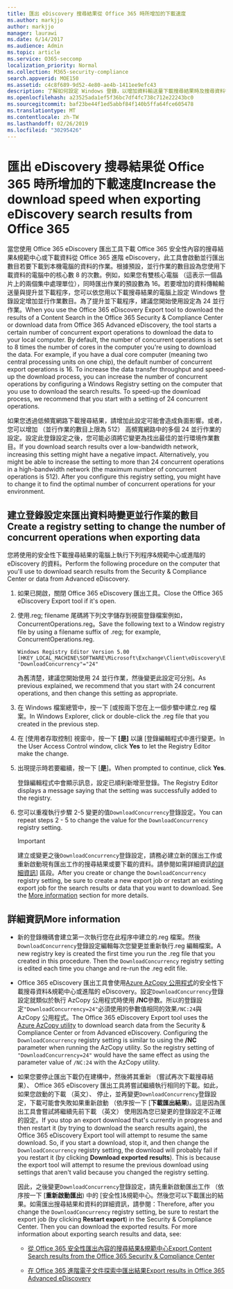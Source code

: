 ```yaml
---
title: 匯出 eDiscovery 搜尋結果從 Office 365 時所增加的下載速度
ms.author: markjjo
author: markjjo
manager: laurawi
ms.date: 6/14/2017
ms.audience: Admin
ms.topic: article
ms.service: O365-seccomp
localization_priority: Normal
ms.collection: M365-security-compliance
search.appverid: MOE150
ms.assetid: c4c8f689-9d52-4e80-ae4b-1411ee9efc43
description: 了解如何設定 Windows 登錄，以增加資料輸送量下載搜尋結果時及搜尋資料從 Office 365 安全性&amp;規範中心與 Office 365 進階 eDiscovery。
ms.openlocfilehash: a23525ada1ef5f36bc7df4fc738c712e22243bc0
ms.sourcegitcommit: baf23be44f1ed5abbf84f140b5ffa64fce605478
ms.translationtype: MT
ms.contentlocale: zh-TW
ms.lasthandoff: 02/26/2019
ms.locfileid: "30295426"
---
```

# <a name="increase-the-download-speed-when-exporting-ediscovery-search-results-from-office-365"></a><span data-ttu-id="225eb-103">匯出 eDiscovery 搜尋結果從 Office 365 時所增加的下載速度</span><span class="sxs-lookup"><span data-stu-id="225eb-103">Increase the download speed when exporting eDiscovery search results from Office 365</span></span>

<span data-ttu-id="225eb-p101">當您使用 Office 365 eDiscovery 匯出工具下載 Office 365 安全性內容的搜尋結果&amp;規範中心或下載資料從 Office 365 進階 eDiscovery，此工具會啟動並行匯出數目若要下載到本機電腦的資料的作業。根據預設，並行作業的數目設為您使用下載資料的電腦中的核心數 8 的次數。例如，如果您有雙核心電腦 （這表示一個晶片上的兩個集中處理單位），同時匯出作業的預設數為 16。若要增加的資料傳輸輸送量與提升並下載程序，您可以依您用以下載搜尋結果的電腦上設定 Windows 登錄設定增加並行作業數目。為了提升並下載程序，建議您開始使用設定為 24 並行作業。</span><span class="sxs-lookup"><span data-stu-id="225eb-p101">When you use the Office 365 eDiscovery Export tool to download the results of a Content Search in the Office 365 Security &amp; Compliance Center or download data from Office 365 Advanced eDiscovery, the tool starts a certain number of concurrent export operations to download the data to your local computer. By default, the number of concurrent operations is set to 8 times the number of cores in the computer you're using to download the data. For example, if you have a dual core computer (meaning two central processing units on one chip), the default number of concurrent export operations is 16. To increase the data transfer throughput and speed-up the download process, you can increase the number of concurrent operations by configuring a Windows Registry setting on the computer that you use to download the search results. To speed-up the download process, we recommend that you start with a setting of 24 concurrent operations.</span></span>
  
<span data-ttu-id="225eb-p102">如果您透過低頻寬網路下載搜尋結果，請增加此設定可能會造成負面影響。或者，您可以增加 （並行作業的數目上限為 512） 高頻寬網路中的多個 24 並行作業的設定。設定此登錄設定之後，您可能必須將它變更為找出最佳的並行環境作業數目。</span><span class="sxs-lookup"><span data-stu-id="225eb-p102">If you download search results over a low-bandwidth network, increasing this setting might have a negative impact. Alternatively, you might be able to increase the setting to more than 24 concurrent operations in a high-bandwidth network (the maximum number of concurrent operations is 512). After you configure this registry setting, you might have to change it to find the optimal number of concurrent operations for your environment.</span></span>
  
## <a name="create-a-registry-setting-to-change-the-number-of-concurrent-operations-when-exporting-data"></a><span data-ttu-id="225eb-112">建立登錄設定來匯出資料時變更並行作業的數目</span><span class="sxs-lookup"><span data-stu-id="225eb-112">Create a registry setting to change the number of concurrent operations when exporting data</span></span>

<span data-ttu-id="225eb-113">您將使用的安全性下載搜尋結果的電腦上執行下列程序&amp;規範中心或進階的 eDiscovery 的資料。</span><span class="sxs-lookup"><span data-stu-id="225eb-113">Perform the following procedure on the computer that you'll use to download search results from the Security &amp; Compliance Center or data from Advanced eDiscovery.</span></span>
  
1. <span data-ttu-id="225eb-114">如果已開啟，關閉 Office 365 eDiscovery 匯出工具。</span><span class="sxs-lookup"><span data-stu-id="225eb-114">Close the Office 365 eDiscovery Export tool if it's open.</span></span> 
    
2. <span data-ttu-id="225eb-115">使用.reg; filename 尾碼將下列文字儲存到視窗登錄檔案例如，ConcurrentOperations.reg。</span><span class="sxs-lookup"><span data-stu-id="225eb-115">Save the following text to a Window registry file by using a filename suffix of .reg; for example, ConcurrentOperations.reg.</span></span> 
    
    ```
    Windows Registry Editor Version 5.00
    [HKEY_LOCAL_MACHINE\SOFTWARE\Microsoft\Exchange\Client\eDiscovery\ExportTool]
    "DownloadConcurrency"="24"
    ```

    <span data-ttu-id="225eb-116">為舊清楚，建議您開始使用 24 並行作業，然後變更此設定可分別。</span><span class="sxs-lookup"><span data-stu-id="225eb-116">As previous explained, we recommend that you start with 24 concurrent operations, and then change this setting as appropriate.</span></span>
    
3. <span data-ttu-id="225eb-117">在 Windows 檔案總管中，按一下 [或按兩下您在上一個步驟中建立.reg 檔案。</span><span class="sxs-lookup"><span data-stu-id="225eb-117">In Windows Explorer, click or double-click the .reg file that you created in the previous step.</span></span>
    
4. <span data-ttu-id="225eb-118">在 [使用者存取控制] 視窗中，按一下 **[是]** 以讓 [登錄編輯程式中進行變更。</span><span class="sxs-lookup"><span data-stu-id="225eb-118">In the User Access Control window, click **Yes** to let the Registry Editor make the change.</span></span> 
    
5. <span data-ttu-id="225eb-119">出現提示時若要繼續，按一下 [**是**]。</span><span class="sxs-lookup"><span data-stu-id="225eb-119">When prompted to continue, click **Yes**.</span></span>
    
    <span data-ttu-id="225eb-120">登錄編輯程式中會顯示訊息，設定已順利新增至登錄。</span><span class="sxs-lookup"><span data-stu-id="225eb-120">The Registry Editor displays a message saying that the setting was successfully added to the registry.</span></span>
    
6. <span data-ttu-id="225eb-121">您可以重複執行步驟 2-5 變更的值`DownloadConcurrency`登錄設定。</span><span class="sxs-lookup"><span data-stu-id="225eb-121">You can repeat steps 2 - 5 to change the value for the  `DownloadConcurrency` registry setting.</span></span> 
    
    > [!IMPORTANT]
    > <span data-ttu-id="225eb-p103">建立或變更之後`DownloadConcurrency`登錄設定，請務必建立新的匯出工作或重新啟動現有匯出工作的搜尋結果或要下載的資料。請參閱如需詳細資訊[的詳細資訊](increase-download-speeds-when-exporting-ediscovery-results.md#moreinfo)] 區段。</span><span class="sxs-lookup"><span data-stu-id="225eb-p103">After you create or change the  `DownloadConcurrency` registry setting, be sure to create a new export job or restart an existing export job for the search results or data that you want to download. See the [More information](increase-download-speeds-when-exporting-ediscovery-results.md#moreinfo) section for more details.</span></span> 
  
## <a name="more-information"></a><span data-ttu-id="225eb-124">詳細資訊</span><span class="sxs-lookup"><span data-stu-id="225eb-124">More information</span></span>

- <span data-ttu-id="225eb-p104">新的登錄機碼會建立第一次執行您在此程序中建立的.reg 檔案。然後`DownloadConcurrency`登錄設定編輯每次您變更並重新執行.reg 編輯檔案。</span><span class="sxs-lookup"><span data-stu-id="225eb-p104">A new registry key is created the first time you run the .reg file that you created in this procedure. Then the  `DownloadConcurrency` registry setting is edited each time you change and re-run the .reg edit file.</span></span> 
    
- <span data-ttu-id="225eb-p105">Office 365 eDiscovery 匯出工具會使用[Azure AzCopy 公用程式](https://go.microsoft.com/fwlink/?linkid=849949)的安全性下載搜尋資料&amp;規範中心或進階的 eDiscovery。設定`DownloadConcurrency`登錄設定就類似於執行 AzCopy 公用程式時使用 **/NC**參數。所以的登錄設定`"DownloadConcurrency=24"`必須使用的參數值相同的效果`/NC:24`與 AzCopy 公用程式。</span><span class="sxs-lookup"><span data-stu-id="225eb-p105">The Office 365 eDiscovery Export tool uses the [Azure AzCopy utility](https://go.microsoft.com/fwlink/?linkid=849949) to download search data from the Security &amp; Compliance Center or from Advanced eDiscovery. Configuring the  `DownloadConcurrency` registry setting is similar to using the **/NC** parameter when running the AzCopy utility. So the registry setting of  `"DownloadConcurrency=24"` would have the same effect as using the parameter value of  `/NC:24` with the AzCopy utility.</span></span> 
    
- <span data-ttu-id="225eb-p106">如果您要停止匯出下載仍在建構中，然後將其重新 （嘗試再次下載搜尋結果）、 Office 365 eDiscovery 匯出工具將嘗試繼續執行相同的下載。如此，如果您啟動的下載 （英文）、 停止，並再變更`DownloadConcurrency`登錄設定，下載可能會失敗如果重新啟動 （依序按一下 [**下載匯出結果**)。這是因為匯出工具會嘗試將繼續先前下載 （英文） 使用因為您已變更的登錄設定不正確的設定。</span><span class="sxs-lookup"><span data-stu-id="225eb-p106">If you stop an export download that's currently in progress and then restart it (by trying to download the search results again), the Office 365 eDiscovery Export tool will attempt to resume the same download. So, if you start a download, stop it, and then change the  `DownloadConcurrency` registry setting, the download will probably fail if you restart it (by clicking **Download exported results**). This is because the export tool will attempt to resume the previous download using settings that aren't valid because you changed the registry setting.</span></span>
    
    <span data-ttu-id="225eb-p107">因此，之後變更`DownloadConcurrency`登錄設定，請先重新啟動匯出工作 （依序按一下 [**重新啟動匯出**) 中的 [安全性]&amp;規範中心。然後您可以下載匯出的結果。如需匯出搜尋結果和資料的詳細資訊，請參閱：</span><span class="sxs-lookup"><span data-stu-id="225eb-p107">Therefore, after you change the  `DownloadConcurrency` registry setting, be sure to restart the export job (by clicking **Restart export**) in the Security &amp; Compliance Center. Then you can download the exported results. For more information about exporting search results and data, see:</span></span>
    
  - [<span data-ttu-id="225eb-136">從 Office 365 安全性匯出內容的搜尋結果&amp;規範中心</span><span class="sxs-lookup"><span data-stu-id="225eb-136">Export Content Search results from the Office 365 Security &amp; Compliance Center</span></span>](export-search-results.md)
    
  - [<span data-ttu-id="225eb-137">在 Office 365 進階電子文件探索中匯出結果</span><span class="sxs-lookup"><span data-stu-id="225eb-137">Export results in Office 365 Advanced eDiscovery</span></span>](export-results-in-advanced-ediscovery.md)
    
